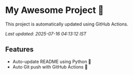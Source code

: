 # My Awesome Project 🚀

This project is automatically updated using GitHub Actions.

_Last updated: 2025-07-16 04:13:12 IST_

## Features
- Auto-update README using Python 🐍
- Auto Git push with GitHub Actions 🤖
